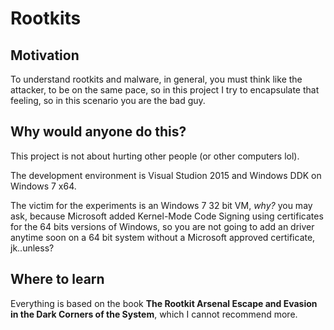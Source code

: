# Rootkits

## Motivation

To understand rootkits and malware, in general, you must think like the attacker, to be on the same pace, so in this project I try to encapsulate that feeling, so in this scenario you are the bad guy.

## Why would anyone do this?

This project is not about hurting other people (or other computers lol).


The development environment is Visual Studion 2015 and Windows DDK on Windows 7 x64.

The victim for the experiments is an Windows 7 32 bit VM, *why?* you may ask, because Microsoft added Kernel-Mode Code Signing using certificates for the 64 bits versions of Windows, so you are not going to add an driver anytime soon on a 64 bit system without a Microsoft approved certificate, jk..unless?

## Where to learn

Everything is based on the book **The Rootkit Arsenal Escape and Evasion in the Dark Corners of the System**, which I cannot recommend more.
